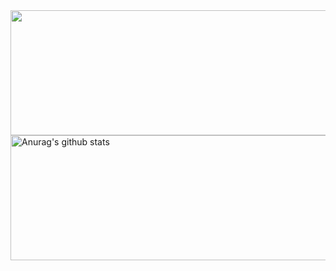 

<img  align="center" src="https://media.giphy.com/media/HscDLzkO8EOTmgkhQP/giphy.gif" width="600" height="200">

<br>
 <a href="https://github.com/Honor13/github-readme-stats"><img align="center" src="https://github-readme-stats.vercel.app/api?username=Honor13&show_icons=true&include_all_commits=true&theme=buefy&hide_border=true" alt="Anurag's github stats" width="800" height="200" /></a>  </a> 

